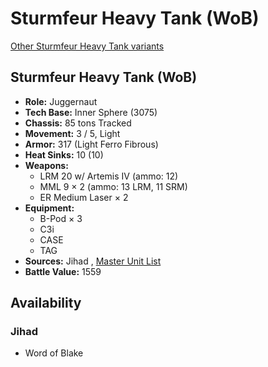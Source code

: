 # Sturmfeur Heavy Tank (WoB) 

[Other Sturmfeur Heavy Tank variants](../sturmfeur_heavy_tank.md) 

## Sturmfeur Heavy Tank (WoB) 

- **Role:** Juggernaut 
- **Tech Base:** Inner Sphere (3075) 
- **Chassis:** 85 tons Tracked 
- **Movement:** 3 / 5, Light 
- **Armor:** 317 (Light Ferro Fibrous) 
- **Heat Sinks:** 10 (10) 
- **Weapons:** 
  - LRM 20 w/ Artemis IV (ammo: 12) 
  - MML 9 × 2 (ammo: 13 LRM, 11 SRM) 
  - ER Medium Laser × 2 
- **Equipment:** 
  - B-Pod × 3 
  - C3i 
  - CASE 
  - TAG 
- **Sources:** Jihad , [Master Unit List](http://masterunitlist.info/Unit/Details/6967/sturmfeur-heavy-tank-wob) 
- **Battle Value:** 1559 

## Availability 

### Jihad 

- Word of Blake 

